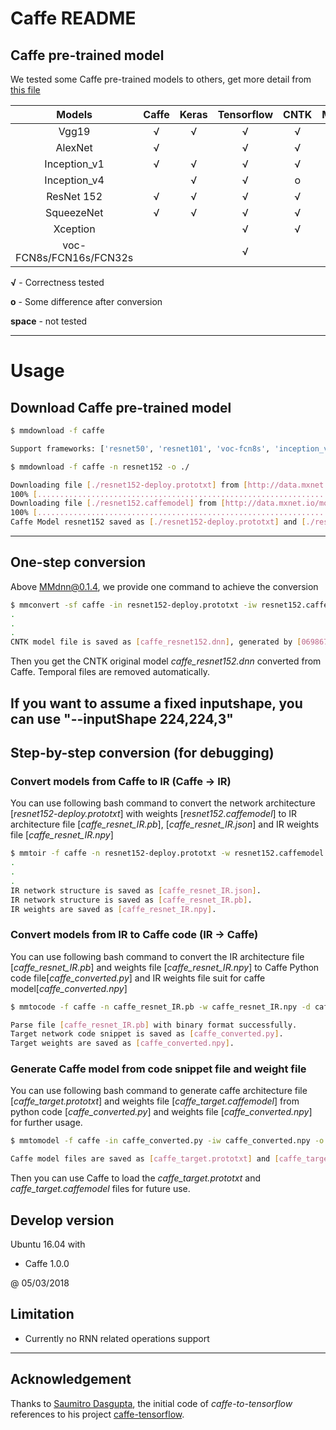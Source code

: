 # Caffe README

## Caffe pre-trained model

We tested some Caffe pre-trained models to others, get more detail from [this file](https://github.com/Microsoft/MMdnn/blob/master/mmdnn/conversion/examples/caffe/extractor.py)

|          Models         | Caffe | Keras | Tensorflow | CNTK | MXNet | PyTorch | CoreML | ONNX |
| :---------------------: | :---: | :---: | :--------: | :--: | :---: | :-----: | :----: | :--: |
|          Vgg19          |   √   |   √   |      √     |   √  |   √   |    √    |    √   |   √  |
|         AlexNet         |   √   |       |      √     |   √  |   √   |    √    |    √   |   √  |
|       Inception_v1      |   √   |   √   |      √     |   √  |   √   |    √    |    √   |   √  |
|       Inception_v4      |       |   √   |      √     |   o  |       |    √    |    √   |   √  |
|        ResNet 152       |   √   |   √   |      √     |   √  |   √   |    √    |    √   |   √  |
|        SqueezeNet       |   √   |   √   |      √     |   √  |   √   |    √    |    √   |   √  |
|         Xception        |       |       |      √     |   √  |   √   |    √    |    √   |   √  |
| voc-FCN8s/FCN16s/FCN32s |       |       |      √     |      |       |         |    √   |      |

**√** - Correctness tested

**o** - Some difference after conversion

**space** - not tested

---

# Usage

## Download Caffe pre-trained model

```bash
$ mmdownload -f caffe

Support frameworks: ['resnet50', 'resnet101', 'voc-fcn8s', 'inception_v4', 'voc-fcn16s', 'squeezenet', 'alexnet', 'inception_v1', 'resnet152', 'xception', 'vgg16', 'vgg19', 'voc-fcn32s']

$ mmdownload -f caffe -n resnet152 -o ./

Downloading file [./resnet152-deploy.prototxt] from [http://data.mxnet.io/models/imagenet/test/caffe/ResNet-152-deploy.prototxt]
100% [..............................................................................] 98034 / 98034
Downloading file [./resnet152.caffemodel] from [http://data.mxnet.io/models/imagenet/test/caffe/ResNet-152-model.caffemodel]
100% [......................................................................] 241444171 / 241444171
Caffe Model resnet152 saved as [./resnet152-deploy.prototxt] and [./resnet152.caffemodel].
```

---

## One-step conversion

Above MMdnn@0.1.4, we provide one command to achieve the conversion

```bash
$ mmconvert -sf caffe -in resnet152-deploy.prototxt -iw resnet152.caffemodel -df cntk -om caffe_resnet152.dnn
.
.
.
CNTK model file is saved as [caffe_resnet152.dnn], generated by [069867aa7f674b73aebaf9de34cf2507.py] and [069867aa7f674b73aebaf9de34cf2507.npy].
```

Then you get the CNTK original model *caffe_resnet152.dnn* converted from Caffe. Temporal files are removed automatically.

If you want to assume a fixed inputshape, you can use "--inputShape 224,224,3"
---

## Step-by-step conversion (for debugging)

### Convert models from Caffe to IR (Caffe -> IR)

You can use following bash command to convert the network architecture [*resnet152-deploy.prototxt*] with weights [*resnet152.caffemodel*] to IR architecture file [*caffe_resnet_IR.pb*], [*caffe_resnet_IR.json*] and IR weights file [*caffe_resnet_IR.npy*]

```bash
$ mmtoir -f caffe -n resnet152-deploy.prototxt -w resnet152.caffemodel -o caffe_resnet_IR
.
.
.
IR network structure is saved as [caffe_resnet_IR.json].
IR network structure is saved as [caffe_resnet_IR.pb].
IR weights are saved as [caffe_resnet_IR.npy].
```

### Convert models from IR to Caffe code (IR -> Caffe)

You can use following bash command to convert the IR architecture file [*caffe_resnet_IR.pb*] and weights file [*caffe_resnet_IR.npy*] to Caffe Python code file[*caffe_converted.py*] and IR weights file suit for caffe model[*caffe_converted.npy*]

```bash
$ mmtocode -f caffe -n caffe_resnet_IR.pb -w caffe_resnet_IR.npy -d caffe_converted.py -dw caffe_converted.npy

Parse file [caffe_resnet_IR.pb] with binary format successfully.
Target network code snippet is saved as [caffe_converted.py].
Target weights are saved as [caffe_converted.npy].
```

### Generate Caffe model from code snippet file and weight file

You can use following bash command to generate caffe architecture file [*caffe_target.prototxt*] and weights file [*caffe_target.caffemodel*] from python code [*caffe_converted.py*] and weights file [*caffe_converted.npy*] for further usage.

```bash
$ mmtomodel -f caffe -in caffe_converted.py -iw caffe_converted.npy -o caffe_target

Caffe model files are saved as [caffe_target.prototxt] and [caffe_target.caffemodel], generated by [caffe_converted.py] and [caffe_converted.npy].
```

Then you can use Caffe to load the *caffe_target.prototxt* and *caffe_target.caffemodel* files for future use.

## Develop version

Ubuntu 16.04 with

- Caffe 1.0.0

@ 05/03/2018

## Limitation

- Currently no RNN related operations support

---

## Acknowledgement

Thanks to [Saumitro Dasgupta](https://github.com/ethereon), the initial code of *caffe-to-tensorflow* references to his project [caffe-tensorflow](https://github.com/ethereon/caffe-tensorflow).
